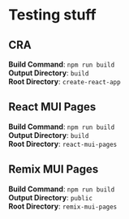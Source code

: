 # Testing stuff

## CRA

**Build Command**: `npm run build` \
**Output Directory**: `build` \
**Root Directory**: `create-react-app`

## React MUI Pages

**Build Command**: `npm run build` \
**Output Directory**: `build` \
**Root Directory**: `react-mui-pages`

## Remix MUI Pages

**Build Command**: `npm run build` \
**Output Directory**: `public` \
**Root Directory**: `remix-mui-pages`
